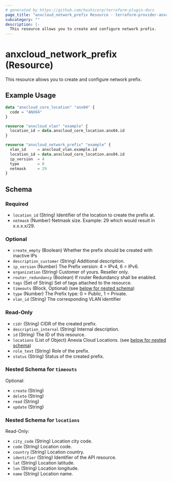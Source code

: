 ```yaml
---
# generated by https://github.com/hashicorp/terraform-plugin-docs
page_title: "anxcloud_network_prefix Resource - terraform-provider-anxcloud"
subcategory: ""
description: |-
  This resource allows you to create and configure network prefix.
---
```


# anxcloud_network_prefix (Resource)

This resource allows you to create and configure network prefix.

## Example Usage

```terraform
data "anxcloud_core_location" "anx04" {
  code = "ANX04"
}

resource "anxcloud_vlan" "example" {
  location_id = data.anxcloud_core_location.anx04.id
}

resource "anxcloud_network_prefix" "example" {
  vlan_id     = anxcloud_vlan.example.id
  location_id = data.anxcloud_core_location.anx04.id
  ip_version  = 4
  type        = 0
  netmask     = 29
}
```

<!-- schema generated by tfplugindocs -->
## Schema

### Required

- `location_id` (String) Identifier of the location to create the prefix at.
- `netmask` (Number) Netmask size. Example: 29 which would result in x.x.x.x/29.

### Optional

- `create_empty` (Boolean) Whether the prefix should be created with inactive IPs
- `description_customer` (String) Additional description.
- `ip_version` (Number) The Prefix version: 4 = IPv4, 6 = IPv6.
- `organization` (String) Customer of yours. Reseller only.
- `router_redundancy` (Boolean) If router Redundancy shall be enabled.
- `tags` (Set of String) Set of tags attached to the resource.
- `timeouts` (Block, Optional) (see [below for nested schema](#nestedblock--timeouts))
- `type` (Number) The Prefix type: 0 = Public, 1 = Private.
- `vlan_id` (String) The corresponding VLAN identifier

### Read-Only

- `cidr` (String) CIDR of the created prefix.
- `description_internal` (String) Internal description.
- `id` (String) The ID of this resource.
- `locations` (List of Object) Anexia Cloud Locations. (see [below for nested schema](#nestedatt--locations))
- `role_text` (String) Role of the prefix.
- `status` (String) Status of the created prefix.

<a id="nestedblock--timeouts"></a>
### Nested Schema for `timeouts`

Optional:

- `create` (String)
- `delete` (String)
- `read` (String)
- `update` (String)


<a id="nestedatt--locations"></a>
### Nested Schema for `locations`

Read-Only:

- `city_code` (String) Location city code.
- `code` (String) Location code.
- `country` (String) Location country.
- `identifier` (String) Identifier of the API resource.
- `lat` (String) Location latitude.
- `lon` (String) Location longitude.
- `name` (String) Location name.


